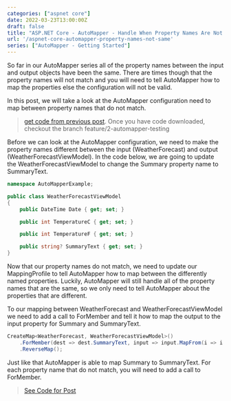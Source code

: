 ```yaml
---
categories: ["aspnet core"]
date: 2022-03-23T13:00:00Z
draft: false
title: "ASP.NET Core - AutoMapper - Handle When Property Names Are Not Same Between Objects"
url: '/aspnet-core-automapper-property-names-not-same'
series: ["AutoMapper - Getting Started"]
---
```


So far in our AutoMapper series all of the property names between the input and output objects have been the same.  There are times though that the property names will not match and you will need to tell AutoMapper how to map the properties else the configuration will not be valid.

In this post, we will take a look at the AutoMapper configuration need to map between property names that do not match.

<!--more-->

> [get code from previous post](https://github.com/digitaldrummerj/aspnet-core-automapper-example/tree/feature/2-automapper-testing).  Once you have code downloaded, checkout the branch feature/2-automapper-testing

Before we can look at the AutoMapper configuration, we need to make the property names different between the input (WeatherForecast) and output (WeatherForecastViewModel).  In the code below, we are going to update the WeatherForecastViewModel to change the Summary property name to SummaryText.

```csharp
namespace AutoMapperExample;

public class WeatherForecastViewModel
{
    public DateTime Date { get; set; }

    public int TemperatureC { get; set; }

    public int TemperatureF { get; set; }

    public string? SummaryText { get; set; }
}
```

Now that our property names do not match, we need to update our MappingProfile to tell AutoMapper how to map between the differently named properties.  Luckily, AutoMapper will still handle all of the property names that are the same, so we only need to tell AutoMapper about the properties that are different.

To our mapping between WeatherForecast and WeatherForecastViewModel we need to add a call to ForMember and tell it how to map the output to the input property for Summary and SummaryText.

```csharp
CreateMap<WeatherForecast, WeatherForecastViewModel>()
    .ForMember(dest => dest.SummaryText, input => input.MapFrom(i => i.Summary))
    .ReverseMap();
```

Just like that AutoMapper is able to map Summary to SummaryText.  For each property name that do not match, you will need to add a call to ForMember.

> [See Code for Post](https://github.com/digitaldrummerj/aspnet-core-automapper-example/tree/feature/2-automapper-names-not-same)

